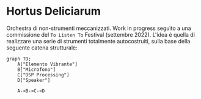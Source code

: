 # Hortus Deliciarum

Orchestra di non-strumenti meccanizzati. Work in progress seguìto a una commissione del `To Listen To` Festival (settembre 2022). L'idea è quella di realizzare una serie di strumenti totalmente autocostruiti, sulla base della seguente catena strutturale:

```mermaid
graph TD;
    A["Elemento Vibrante"]
    B["Microfono"]
    C["DSP Processing"]
    D["Speaker"]

    A->B->C->D
```